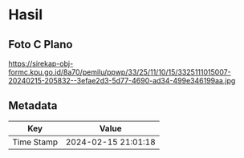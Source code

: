 # Hasil

## Foto C Plano

https://sirekap-obj-formc.kpu.go.id/8a70/pemilu/ppwp/33/25/11/10/15/3325111015007-20240215-205832--3efae2d3-5d77-4690-ad34-499e346199aa.jpg


## Metadata

| Key        | Value               |
| ---------- | ------------------- |
| Time Stamp | 2024-02-15 21:01:18 |



